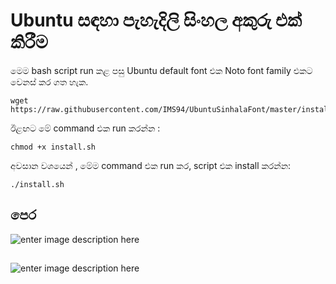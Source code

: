 
# Ubuntu සඳහා පැහැදිලි සිංහල අකුරු එක් කිරීම

මෙම bash script run කළ පසු  Ubuntu default font එක  Noto font family එකට වෙනස් කර ගත හැක. 

```
wget https://raw.githubusercontent.com/IMS94/UbuntuSinhalaFont/master/install.sh
```
ඊළඟට මේ command එක run කරන්න :
```
chmod +x install.sh 
```

අවසාන වශයෙන් , මේම command එක run කර, script එක install කරන්න:
```
./install.sh
```

## පෙර 
![enter image description here](https://raw.githubusercontent.com/pasan93/UbuntuSinhalaFont/master/before.jpg)

## 
![enter image description here](https://raw.githubusercontent.com/pasan93/UbuntuSinhalaFont/master/after.jpg)


